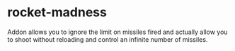 # rocket-madness
 Addon allows you to ignore the limit on missiles fired and actually allow you to shoot without reloading and control an infinite number of missiles.

